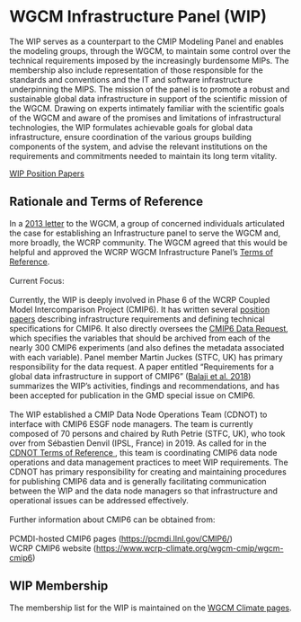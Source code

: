 # WGCM Infrastructure Panel (WIP)

The WIP serves as a counterpart to the CMIP Modeling Panel and enables the modeling groups, through the WGCM, to maintain some control over the technical requirements imposed by the increasingly burdensome MIPs. The membership also include representation of those responsible for the standards and conventions and the IT and software infrastructure underpinning the MIPS. The mission of the panel is to promote a robust and sustainable global data infrastructure in support of the scientific mission of the WGCM. Drawing on experts intimately familiar with the scientific goals of the WGCM and aware of the promises and limitations of infrastructural technologies, the WIP formulates achievable goals for global data infrastructure, ensure coordination of the various groups building components of the system, and advise the relevant institutions on the requirements and commitments needed to maintain its long term vitality.

[WIP Position Papers](position_papers.md)

## Rationale and Terms of Reference

<div> In a <a href="Papers/standards-governance.pdf" rel="nofollow">2013 letter</a> to the WGCM, a group of concerned individuals articulated the case for establishing an Infrastructure panel to serve the WGCM and, more broadly, the WCRP community. The WGCM agreed that this would be helpful and approved the WCRP WGCM Infrastructure Panel’s  <a href="Papers/WIP_Terms_of_Reference.pdf" rel="nofollow">Terms of Reference</a>.
<br /><br />Current Focus: <br /><br />Currently, the WIP is deeply involved in Phase 6 of the WCRP Coupled Model Intercomparison Project (CMIP6).  It has written several <a href="Papers" rel="nofollow">position papers</a> describing infrastructure requirements and defining technical specifications for CMIP6.  It also directly oversees the <a href="https://github.com/cmip6dr/Data_Request_Home" rel="nofollow">CMIP6 Data Request</a>, which specifies the variables that should be archived from each of the nearly 300 CMIP6 experiments (and also defines the metadata associated with each variable).  Panel member Martin Juckes (STFC, UK) has primary responsibility for the data request.  A paper entitled “Requirements for a global data infrastructure in support of CMIP6” (<a href="https://gmd.copernicus.org/articles/11/3659/2018/gmd-11-3659-2018.html" rel="nofollow">Balaji et al. 2018</a>) summarizes the WIP’s activities, findings and recommendations, and has been accepted for publication in the GMD special issue on CMIP6. 
<br /><br />The WIP established a CMIP Data Node Operations Team (CDNOT) to interface with CMIP6 ESGF node managers.  The team is currently composed of 70 persons and chaired by Ruth Petrie (STFC, UK), who took over from Sébastien Denvil (IPSL, France) in 2019. As called for in the <a href="Papers/CDNOT_Terms_of_Reference.pdf" rel="nofollow">CDNOT Terms of Reference </a>, this team is  coordinating CMIP6 data node operations and data management practices to meet WIP requirements. The CDNOT has primary responsibility for creating and maintaining procedures for publishing CMIP6 data and is generally facilitating communication between the WIP and the data node managers so that infrastructure and operational issues can be addressed effectively.  <br /><br />Further information about CMIP6 can be obtained from:<br /><br />PCMDI-hosted CMIP6 pages (<a href="https://pcmdi.llnl.gov/CMIP6/" rel="nofollow">https://pcmdi.llnl.gov/CMIP6/</a>)<br />WCRP CMIP6 website (<a href="https://www.wcrp-climate.org/wgcm-cmip/wgcm-cmip6" rel="nofollow">https://www.wcrp-climate.org/wgcm-cmip/wgcm-cmip6</a>)<br />
</div>

## WIP Membership  

The membership list for the WIP is maintained on the <a href="https://www.wcrp-climate.org/wgcm-cmip/wip">WGCM Climate pages</a>.
